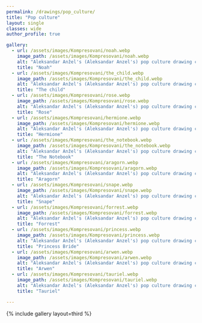 ```yaml
---
permalink: /drawings/pop_culture/
title: "Pop culture"
layout: single
classes: wide
author_profile: true

gallery:
  - url: /assets/images/Kompresovani/noah.webp
    image_path: /assets/images/Kompresovani/noah.webp
    alt: "Aleksandar Anžel's (Aleksandar Anzel's) pop culture drawing collection. Noah"
    title: "Noah"
  - url: /assets/images/Kompresovani/the_child.webp
    image_path: /assets/images/Kompresovani/the_child.webp
    alt: "Aleksandar Anžel's (Aleksandar Anzel's) pop culture drawing collection. The child"
    title: "The child"
  - url: /assets/images/Kompresovani/rose.webp
    image_path: /assets/images/Kompresovani/rose.webp
    alt: "Aleksandar Anžel's (Aleksandar Anzel's) pop culture drawing collection. Rose"
    title: "Rose"
  - url: /assets/images/Kompresovani/hermione.webp
    image_path: /assets/images/Kompresovani/hermione.webp
    alt: "Aleksandar Anžel's (Aleksandar Anzel's) pop culture drawing collection. Hermione"
    title: "Hermione"
  - url: /assets/images/Kompresovani/the_notebook.webp
    image_path: /assets/images/Kompresovani/the_notebook.webp
    alt: "Aleksandar Anžel's (Aleksandar Anzel's) pop culture drawing collection. The Notebook"
    title: "The Notebook"
  - url: /assets/images/Kompresovani/aragorn.webp
    image_path: /assets/images/Kompresovani/aragorn.webp
    alt: "Aleksandar Anžel's (Aleksandar Anzel's) pop culture drawing collection. Aragorn"
    title: "Aragorn"
  - url: /assets/images/Kompresovani/snape.webp
    image_path: /assets/images/Kompresovani/snape.webp
    alt: "Aleksandar Anžel's (Aleksandar Anzel's) pop culture drawing collection. Snape"
    title: "Snape"
  - url: /assets/images/Kompresovani/forrest.webp
    image_path: /assets/images/Kompresovani/forrest.webp
    alt: "Aleksandar Anžel's (Aleksandar Anzel's) pop culture drawing collection. Forrest"
    title: "Forrest"
  - url: /assets/images/Kompresovani/princess.webp
    image_path: /assets/images/Kompresovani/princess.webp
    alt: "Aleksandar Anžel's (Aleksandar Anzel's) pop culture drawing collection. Princess Bride"
    title: "Princess Bride"
  - url: /assets/images/Kompresovani/arwen.webp
    image_path: /assets/images/Kompresovani/arwen.webp
    alt: "Aleksandar Anžel's (Aleksandar Anzel's) pop culture drawing collection. Arwen"
    title: "Arwen"
  - url: /assets/images/Kompresovani/tauriel.webp
    image_path: /assets/images/Kompresovani/tauriel.webp
    alt: "Aleksandar Anžel's (Aleksandar Anzel's) pop culture drawing collection. Tauriel"
    title: "Tauriel"

---
```



{% include gallery layout=third %}


